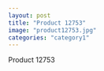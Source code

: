 ```yaml
---
layout: post
title: "Product 12753"
image: "product12753.jpg"
categories: "category1"
---
```

Product 12753
